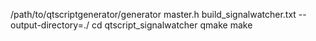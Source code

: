 /path/to/qtscriptgenerator/generator master.h build_signalwatcher.txt --output-directory=./
cd qtscript_signalwatcher
qmake
make
